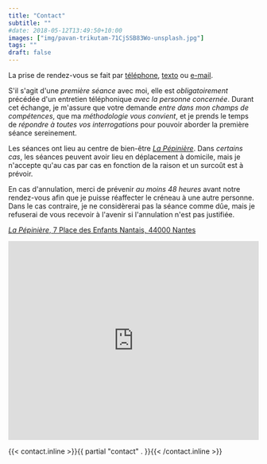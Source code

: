 ```yaml
---
title: "Contact"
subtitle: ""
#date: 2018-05-12T13:49:50+10:00
images: ["img/pavan-trikutam-71CjSSB83Wo-unsplash.jpg"]
tags: ""
draft: false
---
```



La prise de rendez-vous se fait par <a class="p-tel" href="tel:07.66.397.394">téléphone</a>,
<a class="p-tel" href="sms:07.66.397.394">texto</a> ou <a class="u-email" href="mailto:gilles@hypno.cat">e-mail</a>.

S'il s'agit d'une <em>première séance</em> avec moi,
elle est <em>obligatoirement</em> précédée d'un entretien téléphonique <em>avec la personne concernée</em>.
Durant cet échange,
je m'assure que votre demande <em>entre dans mon champs de compétences</em>,
que ma <em>méthodologie vous convient</em>,
et je prends le temps de <em>répondre à toutes vos interrogations</em> pour pouvoir aborder la première séance sereinement.

Les séances ont lieu au centre de bien-être <a href="https://www.facebook.com/lapepinierenantes" target="_blank"><em>La Pépinière</em></a>.
Dans <em>certains cas</em>,
les séances peuvent avoir lieu en déplacement à domicile,
mais je n'accepte qu'au cas par cas en fonction de la raison et un surcoût est à prévoir.

En cas d'annulation,
merci de prévenir <em>au moins 48 heures</em> avant notre rendez-vous afin que je puisse réaffecter le créneau à une autre personne.
Dans le cas contraire,
je ne considèrerai pas la séance comme dûe,
mais je refuserai de vous recevoir à l'avenir si l'annulation n'est pas justifiée.

<span class="hz-separator"></span>

<a href="https://www.facebook.com/lapepinierenantes" target="_blank"><em>La Pépinière</em>, 7 Place des Enfants Nantais, 44000 Nantes</a>
<iframe width="100%" height="400" frameborder="0" style="border:0;" allowfullscreen="" aria-hidden="false" tabindex="0" class="embedded-map" src="https://www.google.com/maps/embed?pb=!1m18!1m12!1m3!1d9199.840369957794!2d-1.5572093097959259!3d47.21721536905306!2m3!1f0!2f0!3f0!3m2!1i1024!2i768!4f13.1!3m3!1m2!1s0x4805ee93900e8d17%3A0xde27404835c5ebc!2s7%20Place%20des%20Enfants%20Nantais%2C%2044000%20Nantes!5e0!3m2!1sen!2sfr!4v1601072637997!5m2!1sen!2sfr"></iframe>


{{< contact.inline >}}{{ partial "contact" . }}{{< /contact.inline >}}
